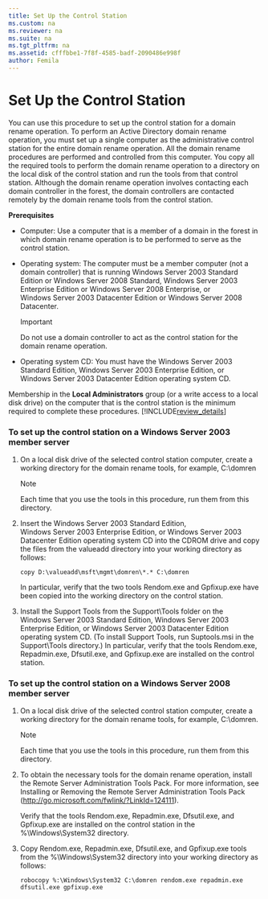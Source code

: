 ```yaml
---
title: Set Up the Control Station
ms.custom: na
ms.reviewer: na
ms.suite: na
ms.tgt_pltfrm: na
ms.assetid: cfffbbe1-7f8f-4585-badf-2090486e998f
author: Femila
---
```

# Set Up the Control Station
  You can use this procedure to set up the control station for a domain rename operation. To perform an Active Directory domain rename operation, you must set up a single computer as the administrative control station for the entire domain rename operation. All the domain rename procedures are performed and controlled from this computer. You copy all the required tools to perform the domain rename operation to a directory on the local disk of the control station and run the tools from that control station. Although the domain rename operation involves contacting each domain controller in the forest, the domain controllers are contacted remotely by the domain rename tools from the control station.  
  
 **Prerequisites**  
  
-   Computer: Use a computer that is a member of a domain in the forest in which domain rename operation is to be performed to serve as the control station.  
  
-   Operating system: The computer must be a member computer \(not a domain controller\) that is running Windows Server 2003 Standard Edition or Windows Server 2008 Standard, Windows Server 2003 Enterprise Edition or Windows Server 2008 Enterprise, or Windows Server 2003 Datacenter Edition or Windows Server 2008 Datacenter.  
  
    > [!IMPORTANT]  
    >  Do not use a domain controller to act as the control station for the domain rename operation.  
  
-   Operating system CD: You must have the Windows Server 2003 Standard Edition, Windows Server 2003 Enterprise Edition, or Windows Server 2003 Datacenter Edition operating system CD.  
  
 Membership in the **Local Administrators** group \(or a write access to a local disk drive\) on the computer that is the control station is the minimum required to complete these procedures. [!INCLUDE[review_details](../Token/review_details_md.md)]  
  
### To set up the control station on a Windows Server 2003 member server  
  
1.  On a local disk drive of the selected control station computer, create a working directory for the domain rename tools, for example, C:\\domren  
  
    > [!NOTE]  
    >  Each time that you use the tools in this procedure, run them from this directory.  
  
2.  Insert the Windows Server 2003 Standard Edition, Windows Server 2003 Enterprise Edition, or Windows Server 2003 Datacenter Edition operating system CD into the CDROM drive and copy the files from the valueadd directory into your working directory as follows:  
  
    ```  
    copy D:\valueadd\msft\mgmt\domren\*.* C:\domren  
    ```  
  
     In particular, verify that the two tools Rendom.exe and Gpfixup.exe have been copied into the working directory on the control station.  
  
3.  Install the Support Tools from the Support\\Tools folder on the Windows Server 2003 Standard Edition, Windows Server 2003 Enterprise Edition, or Windows Server 2003 Datacenter Edition operating system CD. \(To install Support Tools, run Suptools.msi in the Support\\Tools directory.\) In particular, verify that the tools Rendom.exe, Repadmin.exe, Dfsutil.exe, and Gpfixup.exe are installed on the control station.  
  
### To set up the control station on a Windows Server 2008 member server  
  
1.  On a local disk drive of the selected control station computer, create a working directory for the domain rename tools, for example, C:\\domren.  
  
    > [!NOTE]  
    >  Each time that you use the tools in this procedure, run them from this directory.  
  
2.  To obtain the necessary tools for the domain rename operation, install the Remote Server Administration Tools Pack. For more information, see Installing or Removing the Remote Server Administration Tools Pack \([http:\/\/go.microsoft.com\/fwlink\/?LinkId\=124111](http://go.microsoft.com/fwlink/?LinkId=124111)\).  
  
     Verify that the tools Rendom.exe, Repadmin.exe, Dfsutil.exe, and Gpfixup.exe are installed on the control station in the %\\Windows\\System32 directory.  
  
3.  Copy Rendom.exe, Repadmin.exe, Dfsutil.exe, and Gpfixup.exe tools from the %\\Windows\\System32 directory into your working directory as follows:  
  
    ```  
    robocopy %:\Windows\System32 C:\domren rendom.exe repadmin.exe dfsutil.exe gpfixup.exe  
    ```  
  
  